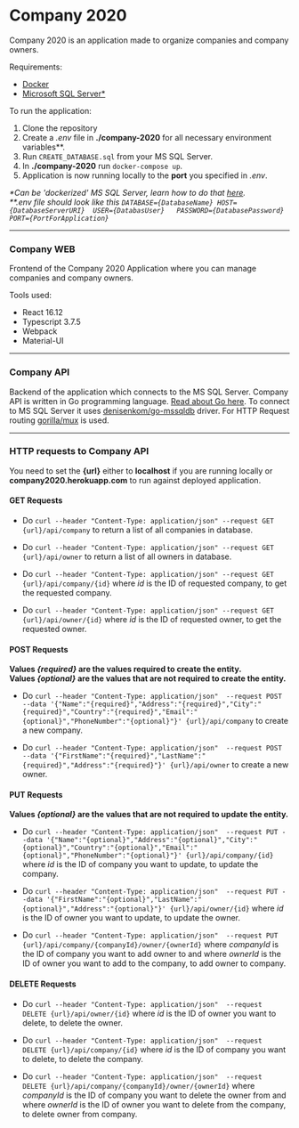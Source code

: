 # Company 2020
Company 2020 is an application made to organize companies and company owners.

Requirements:
* [Docker](https://www.docker.com/get-started)
* [Microsoft SQL Server*](https://www.microsoft.com/en-us/sql-server/sql-server-downloads)

To run the application:
1. Clone the repository
2. Create a *.env* file in **./company-2020**  for all necessary environment variables**.
3. Run ```CREATE_DATABASE.sql``` from your MS SQL Server.
4. In **./company-2020** run ```docker-compose up```.
5. Application is now running locally to the **port** you specified in *.env*.

*\*Can be 'dockerized' MS SQL Server, learn how to do that [here](https://docs.microsoft.com/en-us/sql/linux/quickstart-install-connect-docker?view=sql-server-ver15&pivots=cs1-powershell).*  
*\*\*.env file should look like this ```DATABASE={DatabaseName}
                                        HOST={DatabaseServerURI} 
                                        USER={DatabasUser}  
                                        PASSWORD={DatabasePassword}
                                        PORT={PortForApplication}```*


---
### Company WEB

Frontend of the Company 2020 Application where you can manage companies and company owners.  

Tools used: 
* React 16.12
* Typescript 3.7.5
* Webpack
* Material-UI

---
### Company API
Backend of the application which connects to the MS SQL Server.
Company API is written in Go programming language. [Read about Go here](). To connect to MS SQL Server it uses [denisenkom/go-mssqldb](https://github.com/denisenkom/go-mssqldb) driver. For HTTP Request routing [gorilla/mux](https://github.com/gorilla/mux)
 is used. 

---
### HTTP requests to Company API
You need to set the **{url}** either to **localhost** if you are running locally or **company2020.herokuapp.com** to run against deployed application.

#### GET Requests
* Do  ```curl --header "Content-Type: application/json" --request GET {url}/api/company``` to return a list of all companies in database.  
  
* Do  ```curl --header "Content-Type: application/json" --request GET {url}/api/owner``` to return a list of all owners in database.  
  
 * Do  ```curl --header "Content-Type: application/json" --request GET {url}/api/company/{id}``` where *id* is the ID of requested company, to get the requested company.
          
 * Do  ```curl --header "Content-Type: application/json" --request GET {url}/api/owner/{id}``` where *id* is the ID of requested owner, to get the requested owner.  
 
 #### POST Requests
 **Values *{required}* are the values required to create the entity.**  
**Values *{optional}* are the values that are not required to create the entity.**
 
* Do  ```curl --header "Content-Type: application/json" 
             --request POST
             --data '{"Name":"{required}","Address":"{required}","City":"{required}","Country":"{required}","Email":"{optional}","PhoneNumber":"{optional}"}'
             {url}/api/company``` to create a new company.
             
* Do  ```curl --header "Content-Type: application/json" 
             --request POST
             --data '{"FirstName":"{required}","LastName":"{required}","Address":"{required}"}'
             {url}/api/owner``` to create a new owner.               
             
 #### PUT Requests
 **Values *{optional}* are the values that are not required to update the entity.**
* Do  ```curl --header "Content-Type: application/json" 
              --request PUT
              --data '{"Name":"{optional}","Address":"{optional}","City":"{optional}","Country":"{optional}","Email":"{optional}","PhoneNumber":"{optional}"}'
              {url}/api/company/{id}``` where *id* is the ID of company you want to update, to update the company.
              
* Do  ```curl --header "Content-Type: application/json" 
              --request PUT
              --data '{"FirstName":"{optional}","LastName":"{optional}","Address":"{optional}"}'
              {url}/api/owner/{id}``` where *id* is the ID of owner you want to update, to update the owner.
              
* Do  ```curl --header "Content-Type: application/json" 
                            --request PUT
                            {url}/api/company/{companyId}/owner/{ownerId}``` where *companyId* is the ID of company you want to add owner to and where *ownerId* is the ID of owner you want to add to the company, to add owner to company.
  
 #### DELETE Requests
 
* Do  ```curl --header "Content-Type: application/json" 
               --request DELETE
               {url}/api/owner/{id}``` where *id* is the ID of owner you want to delete, to delete the owner.
               
* Do  ```curl --header "Content-Type: application/json" 
                --request DELETE
                {url}/api/company/{id}``` where *id* is the ID of company you want to delete, to delete the company.
                
* Do  ```curl --header "Content-Type: application/json" 
                            --request DELETE
                            {url}/api/company/{companyId}/owner/{ownerId}``` where *companyId* is the ID of company you want to delete the owner from and where *ownerId* is the ID of owner you want to delete from the company, to delete owner from company.